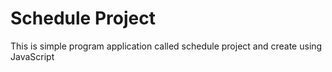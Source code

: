 # Schedule Project

This is simple program application called schedule project and create using JavaScript
